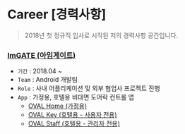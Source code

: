 # Career [경력사항]
> 2018년 첫 정규직 입사로 시작된 저의 경력사항 공간입니다.
  
### [ImGATE (아임게이트)](http://www.imgate.co.kr/)
* `기간` : 2018.04 ~
* `Team` : Android 개발팀
* `Role` : 사내 어플리케이션 및 외부 협업사 프로젝트 진행 
* `App` : 가정용, 호텔용 비대면 도어락 컨트롤 앱
    - [OVAL Home (가정용)](https://play.google.com/store/apps/details?id=kr.co.imgate.home2.oval)
    - [OVAL Key (호텔용 - 사용자 전용)](https://play.google.com/store/apps/details?id=kr.co.imgate.hospitality.user2.oval)
    - [OVAL Staff (호텔용 - 관리자 전용)](https://play.google.com/store/apps/details?id=kr.co.imgate.hospitality.staff.oval)